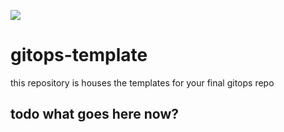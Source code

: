 ![](logo.png)

# gitops-template

this repository is houses the templates for your final gitops repo

## todo what goes here now?